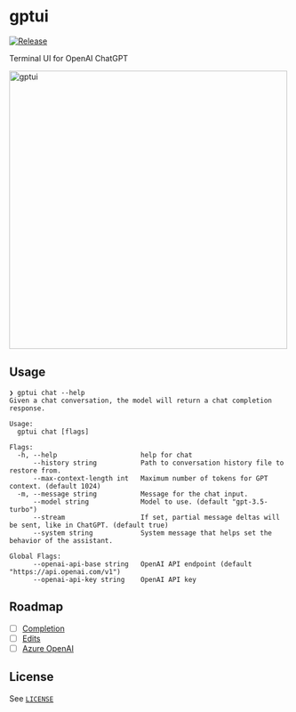 # gptui

[![Release](https://github.com/imfing/gptui/actions/workflows/release.yml/badge.svg)](https://github.com/imfing/gptui/actions/workflows/release.yml)

Terminal UI for OpenAI ChatGPT

<img src="https://user-images.githubusercontent.com/5097752/235353364-bf3b6b62-a29e-458c-b509-a48c52407fad.png" alt="gptui" width="500" />

## Usage

```text
❯ gptui chat --help
Given a chat conversation, the model will return a chat completion response.

Usage:
  gptui chat [flags]

Flags:
  -h, --help                     help for chat
      --history string           Path to conversation history file to restore from.
      --max-context-length int   Maximum number of tokens for GPT context. (default 1024)
  -m, --message string           Message for the chat input.
      --model string             Model to use. (default "gpt-3.5-turbo")
      --stream                   If set, partial message deltas will be sent, like in ChatGPT. (default true)
      --system string            System message that helps set the behavior of the assistant.

Global Flags:
      --openai-api-base string   OpenAI API endpoint (default "https://api.openai.com/v1")
      --openai-api-key string    OpenAI API key
```

## Roadmap

- [ ] [Completion](https://platform.openai.com/docs/api-reference/completions)
- [ ] [Edits](https://platform.openai.com/docs/api-reference/edits) 
- [ ] [Azure OpenAI](https://learn.microsoft.com/en-us/azure/cognitive-services/openai/)

## License

See [`LICENSE`](./LICENSE)
